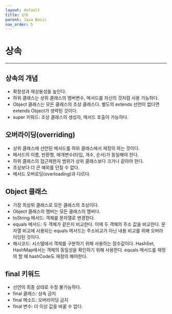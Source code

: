 ```yaml
---
layout: default
title: 상속
parent: Java Basic
nav_order: 5
---
```


# 상속

---

## 상속의 개념

- 확장성과 재상용성을 높인다.
- 하위 클래스는 상위 클래스의 멤버변수, 메서드를 자신의 것처럼 사용 가능하다.
- Object 클래스는 모든 클래스의 조상 클래스다. 별도의 extends 선언이 없다면 extends Object가 생략된 것이다.
- super 키워드: 조상 클래스의 생성자, 메서드 호출이 가능하다.

## 오버라이딩(overriding)

- 상위 클래스에 선언된 메서드를 하위 클래스에서 재정의 하는 것이다.
- 메서드의 이름, 반환형, 매개변수(타입, 개수, 순서)가 동일해야 한다.
- 하위 클래스의 접근제한자 범위가 상위 클래스보다 크거나 같아야 한다.
- 조상보다 더 큰 예외를 던질 수 없다.
- 메서드 오버로딩(overloading)과 다르다.

## Object 클래스

- 가장 최상위 클래스로 모든 클래스의 조상이다.
- Object 클래스의 멤버는 모든 클래스의 멤버다.
- toString 메서드: 객체를 문자열로 변경한다.
- equals 메서드: 두 객체가 같은지 비교한다. 이때 두 객체의 주소 값을 비교한다. 문자열 비교에 사용되는 equals 메서드는 주소비교가 아닌 내용 비교를 위해 오버라이딩된 것이다.
- 해시코드: 시스템에서 객체를 구분하기 위해 사용하는 정수값이다. HashSet, HashMap에서는 객체의 동일성을 확인하기 위해 사용한다. equals 메서드를 재정의 할 때 hashCode도 재정의 해야한다.

## final 키워드

- 선언의 최종 상태로 수정 불가능하다.
- final 클래스: 상속 금지
- final 메소드: 오버라이딩 금지
- final 변수: 더 이상 값을 바꿀 수 없다.
